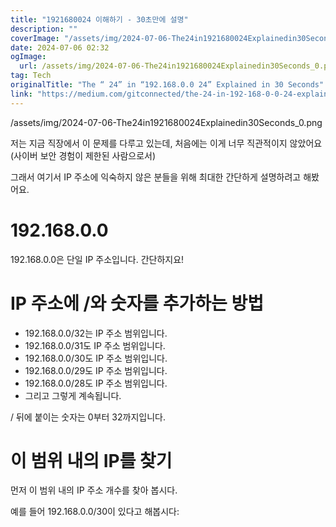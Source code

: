 ```yaml
---
title: "1921680024 이해하기 - 30초만에 설명"
description: ""
coverImage: "/assets/img/2024-07-06-The24in1921680024Explainedin30Seconds_0.png"
date: 2024-07-06 02:32
ogImage: 
  url: /assets/img/2024-07-06-The24in1921680024Explainedin30Seconds_0.png
tag: Tech
originalTitle: "The “ 24” in “192.168.0.0 24” Explained in 30 Seconds"
link: "https://medium.com/gitconnected/the-24-in-192-168-0-0-24-explained-in-30-seconds-b0ed6cb635c7"
---
```




/assets/img/2024-07-06-The24in1921680024Explainedin30Seconds_0.png

저는 지금 직장에서 이 문제를 다루고 있는데, 처음에는 이게 너무 직관적이지 않았어요 (사이버 보안 경험이 제한된 사람으로서)

그래서 여기서 IP 주소에 익숙하지 않은 분들을 위해 최대한 간단하게 설명하려고 해봤어요.

# 192.168.0.0


<!-- TIL 수평 -->
<ins class="adsbygoogle"
     style="display:block"
     data-ad-client="ca-pub-4877378276818686"
     data-ad-slot="1549334788"
     data-ad-format="auto"
     data-full-width-responsive="true"></ins>
<script>
(adsbygoogle = window.adsbygoogle || []).push({});
</script>

192.168.0.0은 단일 IP 주소입니다. 간단하지요!

# IP 주소에 /와 숫자를 추가하는 방법

- 192.168.0.0/32는 IP 주소 범위입니다.
- 192.168.0.0/31도 IP 주소 범위입니다.
- 192.168.0.0/30도 IP 주소 범위입니다.
- 192.168.0.0/29도 IP 주소 범위입니다.
- 192.168.0.0/28도 IP 주소 범위입니다.
- 그리고 그렇게 계속됩니다.

/ 뒤에 붙이는 숫자는 0부터 32까지입니다.

<!-- TIL 수평 -->
<ins class="adsbygoogle"
     style="display:block"
     data-ad-client="ca-pub-4877378276818686"
     data-ad-slot="1549334788"
     data-ad-format="auto"
     data-full-width-responsive="true"></ins>
<script>
(adsbygoogle = window.adsbygoogle || []).push({});
</script>

# 이 범위 내의 IP를 찾기

먼저 이 범위 내의 IP 주소 개수를 찾아 봅시다.

예를 들어 192.168.0.0/30이 있다고 해봅시다: